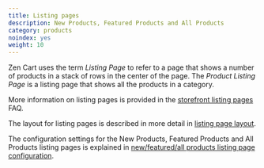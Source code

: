 ```yaml
---
title: Listing pages 
description: New Products, Featured Products and All Products
category: products
noindex: yes
weight: 10
---
```


Zen Cart uses the term _Listing Page_ to refer to a page that shows a number of products in a stack of rows in the center of the page. The _Product Listing Page_ is a listing page that shows all the products in a category. 

More information on listing pages is provided in the [storefront listing pages](/user/storefront_pages/listing_pages/) FAQ. 

The layout for listing pages is described in more detail in [listing page layout](/user/template/listing_page_layout/). 

The configuration settings for the New Products, Featured Products and All Products listing pages is explained in [new/featured/all products listing page configuration](/user/template/new_featured_all_listing_page_configuration/). 

